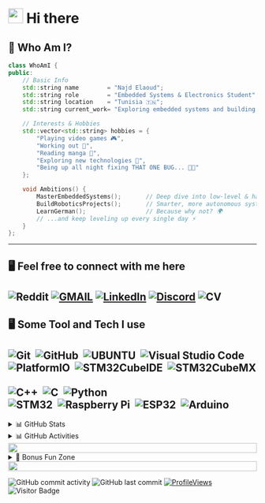 # <img src="https://cultofthepartyparrot.com/flags/hd/tunisiaparrot.gif" width="30" height="30"/> Hi there

## 🧠 Who Am I?
```cpp
class WhoAmI {
public:
    // Basic Info
    std::string name        = "Najd Elaoud";
    std::string role        = "Embedded Systems & Electronics Student";
    std::string location    = "Tunisia 🇹🇳";
    std::string current_work= "Exploring embedded systems and building small projects";

    // Interests & Hobbies
    std::vector<std::string> hobbies = {
        "Playing video games 🎮",
        "Working out 💪",
        "Reading manga 📖",
        "Exploring new technologies 🚀",
        "Being up all night fixing THAT ONE BUG... 🐞🔥"
    };

    void Ambitions() {
        MasterEmbeddedSystems();       // Deep dive into low-level & hardware
        BuildRoboticsProjects();       // Smarter, more autonomous systems
        LearnGerman();                 // Because why not? 🌍
        // ...and keep leveling up every single day ⚡
    }
};
```
---
## 🖥️ Feel free to connect with me here
![Reddit](https://img.shields.io/badge/Reddit-FF4500?style=social&logo=reddit&logoColor=FF4500)
[![GMAIL](https://img.shields.io/badge/najdelaoud4@gmail.com-EA4335?style=social&logo=gmail&logoColor=EA4335)](mailto:najdelaoud4@gmail.com)
[![LinkedIn](https://img.shields.io/badge/linkedin-%230077B5.svg?style=social&logo=linkedin&logoColor=white)](https://www.linkedin.com/in/najd-elaoud-504468204)
[![Discord](https://img.shields.io/badge/Discord-5865F2?style=social&logo=discord&logoColor=5865F2)](https://discord.com/channels/najd_elaoud#1869)
![CV](https://img.shields.io/badge/My_CV-5865F2?style=social&logo=readdotcv&logoColor=5865F2)
---
## 🖥️ Some Tool and Tech I use
![Git](https://img.shields.io/badge/GIT-%23222.svg?&style=flat&logo=git&logoColor=%23F05033)&nbsp;
![GitHub](https://img.shields.io/badge/GITHUB-%23121011.svg?&style=flat&logo=github&logoColor=white)&nbsp;
![UBUNTU](https://img.shields.io/badge/Ubuntu-%23222?style=flat&logo=ubuntu&logoColor=E95420)&nbsp;
![Visual Studio Code](https://img.shields.io/badge/Visual%20Studio%20Code-%23222.svg?style=flat&logo=visual-studio-code&logoColor=0078d7)&nbsp;
![PlatformIO](https://img.shields.io/badge/PlatformIO-%23222.svg?style=flat&logo=platformio&logoColor=%23f5822a)&nbsp;
![STM32CubeIDE](https://img.shields.io/badge/STM32CubeIDE-%23222?style=flat&logo=stmicroelectronics&logoColor=%03234B)&nbsp;
![STM32CubeMX](https://img.shields.io/badge/STM32CubeMX-%23222?style=flat&logo=stmicroelectronics&logoColor=white)&nbsp;
\
![C++](https://img.shields.io/badge/C%2B%2B-%23222?style=flat&logo=c%2B%2B&logoColor=00599C)&nbsp;
![C](https://img.shields.io/badge/C-%23222?style=flat&logo=c&logoColor=A8B9CC)&nbsp;
![Python](https://img.shields.io/badge/Python-%23222?style=flat&logo=python&logoColor=3776AB)&nbsp;
\
![STM32](https://img.shields.io/badge/STM32-%23222?style=flat&logo=stmicroelectronics&logoColor=white)&nbsp;
![Raspberry Pi](https://img.shields.io/badge/-Raspberry_Pi-%23222?style=flat&logo=Raspberry-Pi&logoColor=C51A4A)&nbsp;
![ESP32](https://img.shields.io/badge/ESP32-%23222?style=flat&logo=espressif&logoColor=E7352C)&nbsp;
![Arduino](https://img.shields.io/badge/Arduino-%23222?style=flat&logo=arduino&logoColor=00878F)&nbsp;
---
<details>
<summary>📊 GitHub Stats</summary>

<br>

<div align="center">

### 📈 Activity & Contributions

<div style="display: flex; gap: 25px; justify-content: center; flex-wrap: wrap; align-items: center;">
  <picture>
    <source
      srcset="https://github-readme-stats.vercel.app/api?username=NajElaoud&show_icons=true&hide_border=true&theme=tokyonight&hide_title=true&count_private=true&include_all_commits=true"
      media="(prefers-color-scheme: dark)"
    />
    <source
      srcset="https://github-readme-stats.vercel.app/api?username=NajElaoud&show_icons=true&hide_title=true&count_private=true&include_all_commits=true"
      media="(prefers-color-scheme: light), (prefers-color-scheme: no-preference)"
    />
    <img src="https://github-readme-stats.vercel.app/api?username=NajElaoud&show_icons=true&hide_title=true&count_private=true&include_all_commits=true" height="180" alt="GitHub Stats" style="min-width: 400px;" />
  </picture>

  <img src="https://streak-stats.demolab.com?user=NajElaoud&locale=en&mode=daily&theme=onedark&hide_border=true&border_radius=10&background=45%2C0C0C0C%2C00000000&fire=FF7F50&currStreakLabel=FF7F50&ring=FF7F50" height="180" alt="GitHub Streak" style="min-width: 400px;" />
</div>

<br>

### 💻 Languages & Achievements

<div style="display: flex; gap: 25px; justify-content: center; flex-wrap: wrap; align-items: center;">
  <img src="https://github-readme-stats.vercel.app/api/top-langs?username=NajElaoud&locale=en&hide_title=true&layout=compact&card_width=400&langs_count=12&theme=tokyonight&hide_border=true&size_weight=0.5&count_weight=0.5&exclude_repo=github-readme-stats" height="180" alt="Top Languages" style="min-width: 400px;" />
  
  <img src="https://github-profile-trophy.vercel.app?username=NajElaoud&theme=tokyonight&column=4&row=2&margin-w=12&margin-h=12&no-frame=true&no-bg=true&rank=SECRET,SSS,SS,S,AAA,AA,A,B,C&margin-w=15&margin-h=15" height="180" alt="GitHub Trophies" style="min-width: 400px;" />
</div>

<br>

### 📊 Activity Graph

<img src="https://github-readme-activity-graph.vercel.app/graph?username=NajElaoud&theme=tokyo-night&radius=12&area=true&hide_border=true&hide_title=true&height=300&color=7F95D1&line=7F95D1&point=FF7F50" alt="Activity Graph" />

<br>

<div align="center">
<sub>✨ Stats update automatically • Last refresh: <img src="https://img.shields.io/badge/dynamic/json?url=https://api.github.com/users/NajElaoud&query=$.updated_at&label=updated&color=7F95D1" alt="Last Updated" /></sub>
</div>

</div>

</details>

<details>
<summary>📊 GitHub Activities</summary>
    <img src="wakatime/stats.svg" height="320">
</details>
<!--📏LINE-->
<img src="https://i.imgur.com/dBaSKWF.gif" height="20" width="100%">

<details>
  <summary> 🤣 Bonus Fun Zone </summary>
  <div align="center">

  <!-- Meme GIFs -->
  <img src="https://media.giphy.com/media/LmNwrBhejkK9EFP504/giphy.gif" width="250" alt="When it finally compiles"/>  
  <img src="https://media1.giphy.com/media/v1.Y2lkPTc5MGI3NjExZGQwaGM3NzB4Yjc3NXpmd3loMHJqZHg1dGZobnp4aXgxMGpobjJuOCZlcD12MV9pbnRlcm5hbF9naWZfYnlfaWQmY3Q9Zw/cFkiFMDg3iFoI/giphy.gif" width="500" alt="When it finally compiles"/>
  <img src="https://preview.redd.it/a-original-meme-based-on-a-real-experience-v0-mk38iven8zm91.jpg?width=640&crop=smart&auto=webp&s=9924450d07e6bb8253eb8030796b652f6131883c" width="500" alt="code backup"/>  
  
  <br><br>

  <!-- Funny Dev Quotes -->
  <b>💡 Dev Quotes & Truths</b>  

  > "It works on my machine." – Every Developer Ever  
  >  
  > "Programming is 10% writing code and 90% fixing why it didn’t work."  
  >  
  > "There are two ways to write error-free programs; only the third one works." 😅  
  >  
  > "To understand recursion, you must first understand recursion." 🔁  

  <br><br>

  <!-- Jokes Widgets -->
  <img src="https://readme-jokes.vercel.app/api?hideBorder&theme=tokyonight" alt="Random Joke"/>  
  <img src="https://quotes-github-readme.vercel.app/api?type=horizontal&theme=dark" alt="Random Dev Quote"/>  

  <br><br>

  <!-- Extra Easter Egg -->
  <img src="https://media.giphy.com/media/ZebTmyvw85gnm/giphy.gif" width="200" alt="Infinite loop"/>
  <p><i>"while(true) { coffee++; bugs--; } ☕🐞"</i></p>

  </div>
</details>

<!--📏LINE-->
<img src="https://i.imgur.com/dBaSKWF.gif" height="20" width="100%">

![GitHub commit activity](https://img.shields.io/github/commit-activity/w/NajElaoud/NajElaoud?color=orange)
![GitHub last commit](https://img.shields.io/github/last-commit/NajElaoud/NajElaoud)
[![ProfileViews](https://komarev.com/ghpvc/?username=NajElaoud&color=red&style=flat)](https://komarev.com/ghpvc/?username=NajElaoud)
![Visitor Badge](https://visitor-badge.laobi.icu/badge?page_id=NajElaoud.NajElaoud) 
